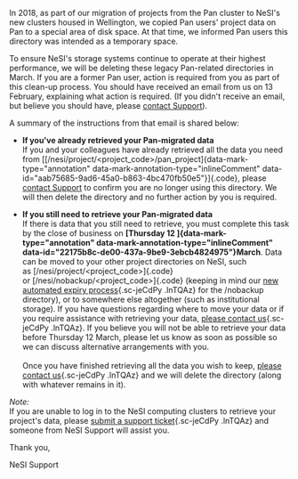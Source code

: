 In 2018, as part of our migration of projects from the Pan cluster to
NeSI's new clusters housed in Wellington, we copied Pan users\' project
data on Pan to a special area of disk space. At that time, we informed
Pan users this directory was intended as a temporary space.

To ensure NeSI's storage systems continue to operate at their highest
performance, we will be deleting these legacy Pan-related directories in
March. If you are a former Pan user, action is required from you as part
of this clean-up process. You should have received an email from us on
13 February, explaining what action is required. (If you didn\'t receive
an email, but believe you should have, please [contact
Support](https://support.nesi.org.nz/hc/en-gb/requests/new)).

A summary of the instructions from that email is shared below:

-   **If you\'ve already retrieved your Pan-migrated data**\
    If you and your colleagues have already retrieved all the data you
    need from
    [[/nesi/project/\<project\_code\>/pan\_project]{data-mark-type="annotation"
    data-mark-annotation-type="inlineComment"
    data-id="aab75685-9ad6-45a0-b863-4bc470fb50e5"}]{.code}, please
    [contact Support](https://support.nesi.org.nz/hc/en-gb/requests/new)
    to confirm you are no longer using this directory. We will then
    delete the directory and no further action by you is required.

-   **If you still need to retrieve your Pan-migrated data**\
    If there is data that you still need to retrieve, you must complete
    this task by the close of business on **[Thursday 12
    ]{data-mark-type="annotation"
    data-mark-annotation-type="inlineComment"
    data-id="22175b8c-de00-437a-9be9-3ebcb4824975"}March**. Data can be
    moved to your other project directories on NeSI, such
    as [/nesi/project/\<project\_code\>]{.code}
    or [/nesi/nobackup/\<project\_code\>]{.code} (keeping in mind our
    [new automated expiry
    process](https://support.nesi.org.nz/hc/en-gb/articles/360001162856 "https://support.nesi.org.nz/hc/en-gb/articles/360001162856"){.sc-jeCdPy
    .lnTQAz} for the /nobackup directory), or to somewhere else
    altogether (such as institutional storage). If you have questions
    regarding where to move your data or if you require assistance with
    retrieving your data, [please contact
    us](https://support.nesi.org.nz/hc/en-gb/requests/new "https://support.nesi.org.nz/hc/en-gb/requests/new"){.sc-jeCdPy
    .lnTQAz}. If you believe you will not be able to retrieve your data
    before Thursday 12 March, please let us know as soon as possible so
    we can discuss alternative arrangements with you.\
    \
    Once you have finished retrieving all the data you wish to keep,
    [please contact
    us](https://support.nesi.org.nz/hc/en-gb/requests/new "https://support.nesi.org.nz/hc/en-gb/requests/new"){.sc-jeCdPy
    .lnTQAz} and we will delete the directory (along with whatever
    remains in it).

*Note:*\
If you are unable to log in to the NeSI computing clusters to retrieve
your project\'s data, please [submit a support
ticket](https://support.nesi.org.nz/hc/en-gb/requests/new "https://support.nesi.org.nz/hc/en-gb/requests/new"){.sc-jeCdPy
.lnTQAz} and someone from NeSI Support will assist you.

Thank you,

NeSI Support

